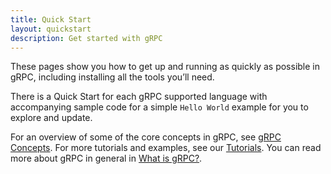 ```yaml
---
title: Quick Start
layout: quickstart
description: Get started with gRPC
---
```


<div id="toc" class="toc mobile-toc"></div>

These pages show you how to get up and running as quickly as possible in gRPC,
including installing all the tools you’ll need.

There is a Quick Start for each gRPC supported language with accompanying sample
code for a simple ```Hello World``` example for you to explore and update.

For an overview of some of the core concepts in gRPC, see [gRPC Concepts](/docs/guides/concepts/).
For more tutorials and examples, see our [Tutorials](/docs/tutorials). 
You can read more about gRPC in general in [What is gRPC?](/docs/guides). 
